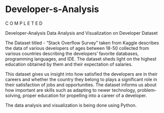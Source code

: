 # Developer-s-Analysis


C O M P L E T E D


Developer-Analysis
Data Analysis and Visualization on Developer Dataset

The Dataset titled - “Stack Overflow Survey” taken from Kaggle describes the data of various developers of ages between 18-50 collected from various countries describing the developers’ favorite databases, programming languages, and IDE. The dataset sheds light on the highest education obtained by them and their expectation of salaries.

This dataset gives us insight into how satisfied the developers are in their careers and whether the country they belong to plays a significant role in their satisfaction of jobs and opportunities. The dataset informs us about how important are skills such as adapting to newer technology, problem-solving, proper education for propelling into a career of a developer.

The data analysis and visualization is being done using Python.
